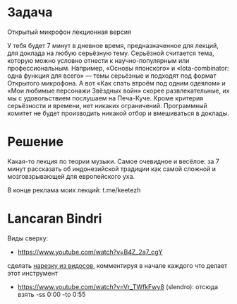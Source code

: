 # Задача

Открытый микрофон лекционная версия

У тебя будет 7 минут в дневное время, предназначенное для лекций, для доклада на любую серьёзную тему. 
Серьёзной считается тема, которую можно условно отнести к научно-популярным или профессиональным. 
Например, «Основы японского» и «Iota-combinator: одна функция для всего» — темы серьёзные и подходят под формат 
Открытого микрофона. А вот «Как спать втроём под одним одеялом» и «Мои любимые персонажи Звёздных войн» скорее развлекательные, их мы с удовольствием послушаем на Печа-Куче.
Кроме критерия серьёзности и времени, нет никаких ограничений. Программный комитет не будет производить никакой отбор и вмешиваться в доклады.

# Решение

Какая-то лекция по теории музыки. Самое очевидное и весёлое: за 7 минут рассказать об индонезийской традиции как самой сложной и мозговзрывающей для европейского уха.

В конце реклама моих лекций: t.me/keetezh

# Lancaran Bindri

Виды сверху:
- https://www.youtube.com/watch?v=B4Z_2a7_cgY

сделать [нарезку из видосов](https://www.dropbox.com/scl/fi/lzo9337ztflv8apt0b4lp/combined_output.mkv?rlkey=l3mzxjidmitbgg0ukofgpbgzq&dl=0), комментируя в начале каждого что делает этот инструмент


- https://www.youtube.com/watch?v=Vr_TWfkFwy8 (slendro): отсюда взять -ss 0:00 -to 0:55


